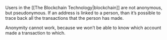 Users in the [[The Blockchain Technology|blockchain]] are not anonymous, but pseudonymous. If an address is linked to a person, than it’s possible to trace back all the transactions that the person has made.

Anonymity cannot work, because we won’t be able to know which account made a transaction to which.